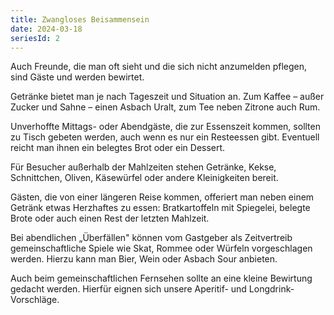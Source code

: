 ```yaml
---
title: Zwangloses Beisammensein
date: 2024-03-18
seriesId: 2
---
```


Auch Freunde, die man oft sieht und die sich nicht anzumelden pflegen, sind Gäste und werden bewirtet.

Getränke bietet man je nach Tageszeit und Situation an. Zum Kaffee – außer Zucker und Sahne – einen Asbach Uralt, zum Tee neben Zitrone auch Rum.

Unverhoffte Mittags- oder Abendgäste, die zur Essenszeit kommen, sollten zu Tisch gebeten werden, auch wenn es nur ein Resteessen gibt. Eventuell reicht man ihnen ein belegtes Brot oder ein Dessert.

Für Besucher außerhalb der Mahlzeiten stehen Getränke, Kekse, Schnittchen, Oliven, Käsewürfel oder andere Kleinigkeiten bereit.

Gästen, die von einer längeren Reise kommen, offeriert man neben einem Getränk etwas Herzhaftes zu essen: Bratkartoffeln mit Spiegelei, belegte Brote oder auch einen Rest der letzten Mahlzeit.

Bei abendlichen „Überfällen" können vom Gastgeber als Zeitvertreib gemeinschaftliche Spiele wie Skat, Rommee oder Würfeln vorgeschlagen werden. Hierzu kann man Bier, Wein oder Asbach Sour anbieten.

Auch beim gemeinschaftlichen Fernsehen sollte an eine kleine Bewirtung gedacht werden. Hierfür eignen sich unsere Aperitif- und Longdrink-Vorschläge.
